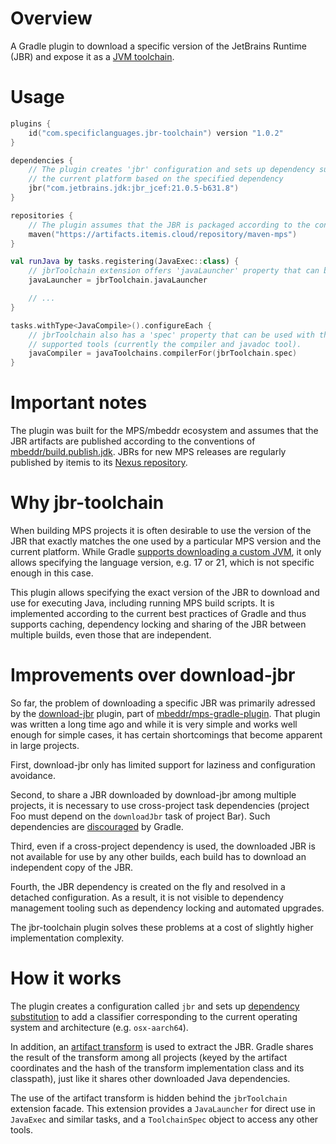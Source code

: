 # Overview

A Gradle plugin to download a specific version of the JetBrains Runtime (JBR) and expose it as
a [JVM toolchain](https://docs.gradle.org/current/userguide/toolchains.html).

# Usage

```kotlin
plugins {
    id("com.specificlanguages.jbr-toolchain") version "1.0.2"
}

dependencies {
    // The plugin creates 'jbr' configuration and sets up dependency substitution to download the correct artifact for
    // the current platform based on the specified dependency
    jbr("com.jetbrains.jdk:jbr_jcef:21.0.5-b631.8")
}

repositories {
    // The plugin assumes that the JBR is packaged according to the conventions in the itemis repository.
    maven("https://artifacts.itemis.cloud/repository/maven-mps")
}

val runJava by tasks.registering(JavaExec::class) {
    // jbrToolchain extension offers 'javaLauncher' property that can be used here directly  
    javaLauncher = jbrToolchain.javaLauncher

    // ...
}

tasks.withType<JavaCompile>().configureEach {
    // jbrToolchain also has a 'spec' property that can be used with the 'javaToolchains' extension to obtain other
    // supported tools (currently the compiler and javadoc tool).
    javaCompiler = javaToolchains.compilerFor(jbrToolchain.spec)
}
```

# Important notes

The plugin was built for the MPS/mbeddr ecosystem and assumes that the JBR artifacts are published according to the
conventions of [mbeddr/build.publish.jdk](https://github.com/mbeddr/build.publish.jdk). JBRs for new MPS releases are
regularly published by itemis to its [Nexus repository](https://artifacts.itemis.cloud/repository/maven-mps).

# Why jbr-toolchain

When building MPS projects it is often desirable to use the version of the JBR that exactly matches the one used by a
particular MPS version and the current platform. While
Gradle [supports downloading a custom JVM](https://docs.gradle.org/current/userguide/toolchain_plugins.html), it only
allows specifying the language version, e.g. 17 or 21, which is not specific enough in this case.

This plugin allows specifying the exact version of the JBR to download and use for executing Java, including running
MPS build scripts. It is implemented according to the current best practices of Gradle and thus supports caching,
dependency locking and sharing of the JBR between multiple builds, even those that are independent.

# Improvements over download-jbr

So far, the problem of downloading a specific JBR was primarily adressed by
the [download-jbr](https://github.com/mbeddr/mps-gradle-plugin/blob/v1.x/docs/plugins/download-jbr.md) plugin, part
of [mbeddr/mps-gradle-plugin](https://github.com/mbeddr/mps-gradle-plugin/tree/v1.x). That plugin was written a long
time ago and while it is very simple and works well enough for simple cases, it has certain shortcomings that become
apparent in large projects.

First, download-jbr only has limited support for laziness and configuration avoidance.

Second, to share a JBR downloaded by download-jbr among multiple projects, it is necessary to use cross-project task
dependencies (project Foo must depend on the `downloadJbr` task of project Bar). Such dependencies
are [discouraged](https://docs.gradle.org/current/userguide/declaring_dependencies_between_subprojects.html#sec:depending_on_output_of_another_project)
by Gradle.

Third, even if a cross-project dependency is used, the downloaded JBR is not available for use by any other builds, each
build has to download an independent copy of the JBR.

Fourth, the JBR dependency is created on the fly and resolved in a detached configuration. As a result, it is not
visible to dependency management tooling such as dependency locking and automated upgrades.

The jbr-toolchain plugin solves these problems at a cost of slightly higher implementation complexity.

# How it works

The plugin creates a configuration called `jbr` and sets
up [dependency substitution](https://docs.gradle.org/current/userguide/resolution_rules.html#sec:dependency-substitution-rules)
to add a classifier corresponding to the current operating system and architecture (e.g. `osx-aarch64`).

In addition, an [artifact transform](https://docs.gradle.org/current/userguide/artifact_transforms.html) is used to
extract the JBR. Gradle shares the result of the transform among all projects
(keyed by the artifact coordinates and the hash of the transform implementation class and its classpath), just like it
shares other downloaded Java dependencies.

The use of the artifact transform is hidden behind the `jbrToolchain` extension facade. This extension provides a
`JavaLauncher` for direct use in `JavaExec` and similar tasks, and a `ToolchainSpec` object to access any other tools.
